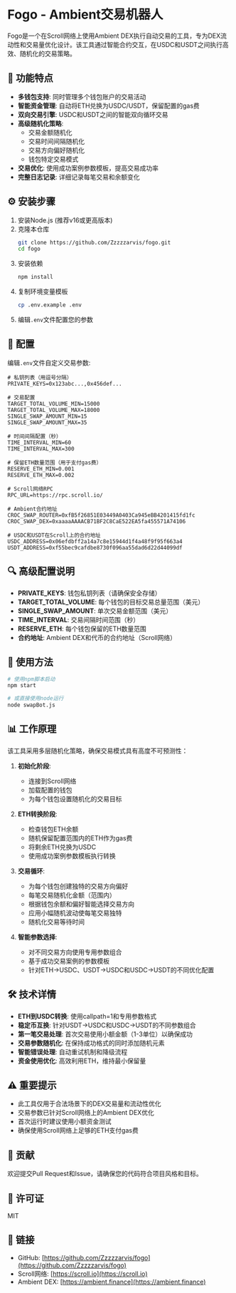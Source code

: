 # Fogo - Ambient交易机器人

Fogo是一个在Scroll网络上使用Ambient DEX执行自动交易的工具，专为DEX流动性和交易量优化设计。该工具通过智能合约交互，在USDC和USDT之间执行高效、随机化的交易策略。

## 🚀 功能特点

- **多钱包支持**: 同时管理多个钱包账户的交易活动
- **智能资金管理**: 自动将ETH兑换为USDC/USDT，保留配置的gas费
- **双向交易引擎**: USDC和USDT之间的智能双向循环交易
- **高级随机化策略**: 
  - 交易金额随机化
  - 交易时间间隔随机化
  - 交易方向偏好随机化
  - 钱包特定交易模式
- **交易优化**: 使用成功案例参数模板，提高交易成功率
- **完整日志记录**: 详细记录每笔交易和余额变化

## ⚙️ 安装步骤

1. 安装Node.js (推荐v16或更高版本)
2. 克隆本仓库
   ```bash
   git clone https://github.com/Zzzzzarvis/fogo.git
   cd fogo
   ```
3. 安装依赖
   ```bash
   npm install
   ```
4. 复制环境变量模板
   ```bash
   cp .env.example .env
   ```
5. 编辑`.env`文件配置您的参数

## 📝 配置

编辑`.env`文件自定义交易参数:

```
# 私钥列表（用逗号分隔）
PRIVATE_KEYS=0x123abc...,0x456def...

# 交易配置
TARGET_TOTAL_VOLUME_MIN=15000
TARGET_TOTAL_VOLUME_MAX=18000
SINGLE_SWAP_AMOUNT_MIN=15
SINGLE_SWAP_AMOUNT_MAX=35

# 时间间隔配置（秒）
TIME_INTERVAL_MIN=60
TIME_INTERVAL_MAX=300

# 保留ETH数量范围（用于支付gas费）
RESERVE_ETH_MIN=0.001
RESERVE_ETH_MAX=0.002

# Scroll网络RPC
RPC_URL=https://rpc.scroll.io/

# Ambient合约地址
CROC_SWAP_ROUTER=0xfB5f26851E03449A0403Ca945eBB4201415fd1fc
CROC_SWAP_DEX=0xaaaaAAAACB71BF2C8CaE522EA5fa455571A74106

# USDC和USDT在Scroll上的合约地址
USDC_ADDRESS=0x06efdbff2a14a7c8e15944d1f4a48f9f95f663a4
USDT_ADDRESS=0xf55bec9cafdbe8730f096aa55dad6d22d44099df 
```

## 🔍 高级配置说明

- **PRIVATE_KEYS**: 钱包私钥列表（请确保安全存储）
- **TARGET_TOTAL_VOLUME**: 每个钱包的目标交易总量范围（美元）
- **SINGLE_SWAP_AMOUNT**: 单次交易金额范围（美元）
- **TIME_INTERVAL**: 交易间隔时间范围（秒）
- **RESERVE_ETH**: 每个钱包保留的ETH数量范围
- **合约地址**: Ambient DEX和代币的合约地址（Scroll网络）

## 🚀 使用方法

```bash
# 使用npm脚本启动
npm start

# 或直接使用node运行
node swapBot.js
```

## 📊 工作原理

该工具采用多层随机化策略，确保交易模式具有高度不可预测性：

1. **初始化阶段**:
   - 连接到Scroll网络
   - 加载配置的钱包
   - 为每个钱包设置随机化的交易目标

2. **ETH转换阶段**:
   - 检查钱包ETH余额
   - 随机保留配置范围内的ETH作为gas费
   - 将剩余ETH兑换为USDC
   - 使用成功案例参数模板执行转换

3. **交易循环**:
   - 为每个钱包创建独特的交易方向偏好
   - 每笔交易随机化金额（范围内）
   - 根据钱包余额和偏好智能选择交易方向
   - 应用小幅随机波动使每笔交易独特
   - 随机化交易等待时间

4. **智能参数选择**:
   - 对不同交易方向使用专用参数组合
   - 基于成功交易案例的参数模板
   - 针对ETH→USDC、USDT→USDC和USDC→USDT的不同优化配置

## 🛠 技术详情

- **ETH到USDC转换**: 使用callpath=1和专用参数格式
- **稳定币互换**: 针对USDT→USDC和USDC→USDT的不同参数组合
- **第一笔交易处理**: 首次交易使用小额金额（1-3单位）以确保成功
- **交易参数随机化**: 在保持成功格式的同时添加随机元素
- **智能错误处理**: 自动重试机制和降级流程
- **资金使用优化**: 高效利用ETH，维持最小保留量

## ⚠️ 重要提示

- 此工具仅用于合法场景下的DEX交易量和流动性优化
- 交易参数已针对Scroll网络上的Ambient DEX优化
- 首次运行时建议使用小额资金测试
- 确保使用Scroll网络上足够的ETH支付gas费

## 🤝 贡献

欢迎提交Pull Request和Issue，请确保您的代码符合项目风格和目标。

## 📜 许可证

MIT

## 🔗 链接

- GitHub: [https://github.com/Zzzzzarvis/fogo](https://github.com/Zzzzzarvis/fogo)
- Scroll网络: [https://scroll.io](https://scroll.io)
- Ambient DEX: [https://ambient.finance](https://ambient.finance) 